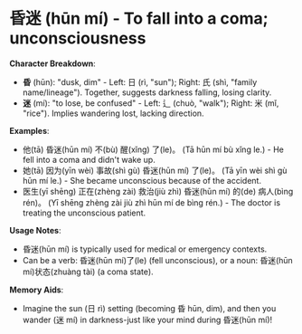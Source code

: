 # **昏迷 (hūn mí) - To fall into a coma; unconsciousness**

**Character Breakdown**:  
- **昏** (hūn): "dusk, dim" - Left: 日 (rì, "sun"); Right: 氏 (shì, "family name/lineage"). Together, suggests darkness falling, losing clarity.  
- **迷** (mí): "to lose, be confused" - Left: 辶 (chuò, "walk"); Right: 米 (mǐ, "rice"). Implies wandering lost, lacking direction.

**Examples**:  
- 他(tā) 昏迷(hūn mí) 不(bù) 醒(xǐng) 了(le)。 (Tā hūn mí bù xǐng le.) - He fell into a coma and didn't wake up.  
- 她(tā) 因为(yīn wèi) 事故(shì gù) 昏迷(hūn mí) 了(le)。 (Tā yīn wèi shì gù hūn mí le.) - She became unconscious because of the accident.  
- 医生(yī shēng) 正在(zhèng zài) 救治(jiù zhì) 昏迷(hūn mí) 的(de) 病人(bìng rén)。 (Yī shēng zhèng zài jiù zhì hūn mí de bìng rén.) - The doctor is treating the unconscious patient.

**Usage Notes**:  
- 昏迷(hūn mí) is typically used for medical or emergency contexts.  
- Can be a verb: 昏迷(hūn mí)了(le) (fell unconscious), or a noun: 昏迷(hūn mí)状态(zhuàng tài) (a coma state).

**Memory Aids**:  
- Imagine the sun (日 rì) setting (becoming 昏 hūn, dim), and then you wander (迷 mí) in darkness-just like your mind during 昏迷(hūn mí)!